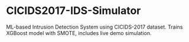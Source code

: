 # CICIDS2017-IDS-Simulator
ML-based Intrusion Detection System using CICIDS-2017 dataset. Trains XGBoost model with SMOTE, includes live demo simulation.
